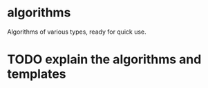 # algorithms
Algorithms of various types, ready for quick use.

# TODO explain the algorithms and templates
